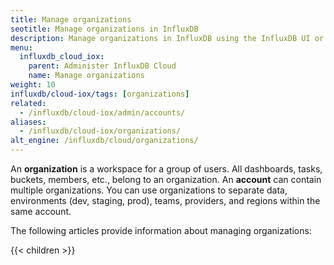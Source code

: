 ```yaml
---
title: Manage organizations
seotitle: Manage organizations in InfluxDB
description: Manage organizations in InfluxDB using the InfluxDB UI or the influx CLI.
menu:
  influxdb_cloud_iox:
    parent: Administer InfluxDB Cloud
    name: Manage organizations
weight: 10
influxdb/cloud-iox/tags: [organizations]
related:
  - /influxdb/cloud-iox/admin/accounts/
aliases:
  - /influxdb/cloud-iox/organizations/
alt_engine: /influxdb/cloud/organizations/
---
```


An **organization** is a workspace for a group of users.
All dashboards, tasks, buckets, members, etc., belong to an organization.
An **account** can contain multiple organizations.
You can use organizations to separate data, environments (dev, staging, prod), teams, providers, and regions within the same account.

The following articles provide information about managing organizations:

{{< children >}}
